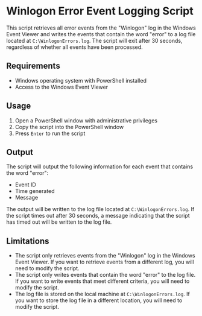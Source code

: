 # Winlogon Error Event Logging Script

This script retrieves all error events from the "Winlogon" log in the Windows Event Viewer and writes the events that contain the word "error" to a log file located at `C:\WinlogonErrors.log`. The script will exit after 30 seconds, regardless of whether all events have been processed.

## Requirements

-   Windows operating system with PowerShell installed
-   Access to the Windows Event Viewer

## Usage

1.  Open a PowerShell window with administrative privileges
2.  Copy the script into the PowerShell window
3.  Press `Enter` to run the script

## Output

The script will output the following information for each event that contains the word "error":

-   Event ID
-   Time generated
-   Message

The output will be written to the log file located at `C:\WinlogonErrors.log`. If the script times out after 30 seconds, a message indicating that the script has timed out will be written to the log file.

## Limitations

-   The script only retrieves events from the "Winlogon" log in the Windows Event Viewer. If you want to retrieve events from a different log, you will need to modify the script.
-   The script only writes events that contain the word "error" to the log file. If you want to write events that meet different criteria, you will need to modify the script.
-   The log file is stored on the local machine at `C:\WinlogonErrors.log`. If you want to store the log file in a different location, you will need to modify the script.
